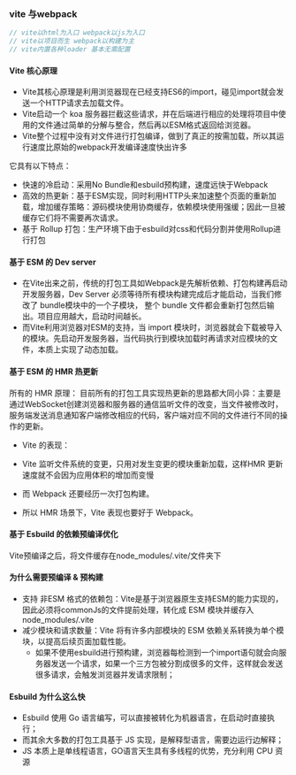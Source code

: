 ### vite 与webpack
```js
// vite以html为入口 webpack以js为入口
// vite以项目而生 webpack以构建为主
// vite内置各种loader 基本无需配置
```
#### Vite 核心原理
- Vite其核心原理是利用浏览器现在已经支持ES6的import，碰见import就会发送一个HTTP请求去加载文件。
- Vite启动一个 koa 服务器拦截这些请求，并在后端进行相应的处理将项目中使用的文件通过简单的分解与整合，然后再以ESM格式返回给浏览器。
- Vite整个过程中没有对文件进行打包编译，做到了真正的按需加载，所以其运行速度比原始的webpack开发编译速度快出许多

它具有以下特点：
- 快速的冷启动：采用No Bundle和esbuild预构建，速度远快于Webpack
- 高效的热更新：基于ESM实现，同时利用HTTP头来加速整个页面的重新加载，增加缓存策略：源码模块使用协商缓存，依赖模块使用强缓；因此一旦被缓存它们将不需要再次请求。
- 基于 Rollup 打包：生产环境下由于esbuild对css和代码分割并使用Rollup进行打包


#### 基于 ESM 的 Dev server

- 在Vite出来之前，传统的打包工具如Webpack是先解析依赖、打包构建再启动开发服务器，Dev Server 必须等待所有模块构建完成后才能启动，当我们修改了 bundle模块中的一个子模块， 整个 bundle 文件都会重新打包然后输出。项目应用越大，启动时间越长。
- 而Vite利用浏览器对ESM的支持，当 import 模块时，浏览器就会下载被导入的模块。先启动开发服务器，当代码执行到模块加载时再请求对应模块的文件，本质上实现了动态加载。

#### 基于 ESM 的 HMR 热更新
所有的 HMR 原理：
目前所有的打包工具实现热更新的思路都大同小异：主要是通过WebSocket创建浏览器和服务器的通信监听文件的改变，当文件被修改时，服务端发送消息通知客户端修改相应的代码，客户端对应不同的文件进行不同的操作的更新。
- Vite 的表现：

 - Vite 监听文件系统的变更，只用对发生变更的模块重新加载，这样HMR 更新速度就不会因为应用体积的增加而变慢
 - 而 Webpack 还要经历一次打包构建。
 - 所以 HMR 场景下，Vite 表现也要好于 Webpack。

#### 基于 Esbuild 的依赖预编译优化
Vite预编译之后，将文件缓存在node_modules/.vite/文件夹下

#### 为什么需要预编译 & 预构建
 - 支持 非ESM 格式的依赖包：Vite是基于浏览器原生支持ESM的能力实现的，因此必须将commonJs的文件提前处理，转化成 ESM 模块并缓存入 node_modules/.vite
 - 减少模块和请求数量：Vite 将有许多内部模块的 ESM 依赖关系转换为单个模块，以提高后续页面加载性能。
   - 如果不使用esbuild进行预构建，浏览器每检测到一个import语句就会向服务器发送一个请求，如果一个三方包被分割成很多的文件，这样就会发送很多请求，会触发浏览器并发请求限制；

#### Esbuild 为什么这么快
 - Esbuild 使用 Go 语言编写，可以直接被转化为机器语言，在启动时直接执行；
 - 而其余大多数的打包工具基于 JS 实现，是解释型语言，需要边运行边解释；
 - JS 本质上是单线程语言，GO语言天生具有多线程的优势，充分利用 CPU 资源
